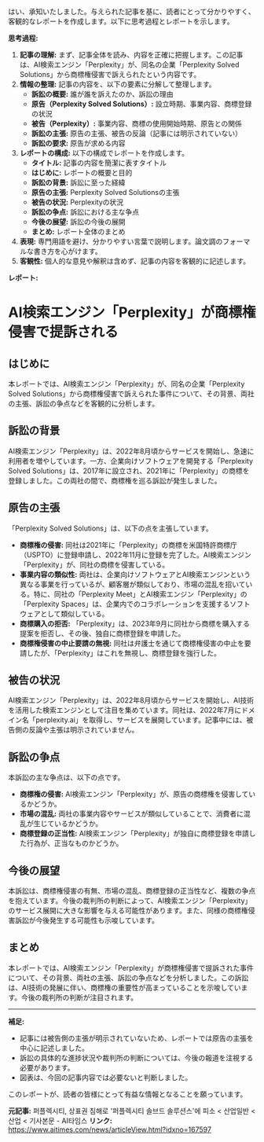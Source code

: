 はい、承知いたしました。与えられた記事を基に、読者にとって分かりやすく、客観的なレポートを作成します。以下に思考過程とレポートを示します。

**思考過程:**

1.  **記事の理解:** まず、記事全体を読み、内容を正確に把握します。この記事は、AI検索エンジン「Perplexity」が、同名の企業「Perplexity Solved Solutions」から商標権侵害で訴えられたという内容です。
2.  **情報の整理:** 記事の内容を、以下の要素に分解して整理します。
    *   **訴訟の概要:** 誰が誰を訴えたのか、訴訟の理由
    *   **原告（Perplexity Solved Solutions）:** 設立時期、事業内容、商標登録の状況
    *   **被告（Perplexity）:** 事業内容、商標の使用開始時期、原告との関係
    *   **訴訟の主張:** 原告の主張、被告の反論（記事には明示されていない）
    *   **訴訟の要求:** 原告が求める内容
3.  **レポートの構成:** 以下の構成でレポートを作成します。
    *   **タイトル:** 記事の内容を簡潔に表すタイトル
    *   **はじめに:** レポートの概要と目的
    *   **訴訟の背景:** 訴訟に至った経緯
    *   **原告の主張:** Perplexity Solved Solutionsの主張
    *   **被告の状況:** Perplexityの状況
    *   **訴訟の争点:** 訴訟における主な争点
    *   **今後の展望:** 訴訟の今後の展開
    *   **まとめ:** レポート全体のまとめ
4.  **表現:** 専門用語を避け、分かりやすい言葉で説明します。論文調のフォーマルな書き方を心がけます。
5.  **客観性:** 個人的な意見や解釈は含めず、記事の内容を客観的に記述します。

**レポート:**

# AI検索エンジン「Perplexity」が商標権侵害で提訴される

## はじめに

本レポートでは、AI検索エンジン「Perplexity」が、同名の企業「Perplexity Solved Solutions」から商標権侵害で訴えられた事件について、その背景、両社の主張、訴訟の争点などを客観的に分析します。

## 訴訟の背景

AI検索エンジン「Perplexity」は、2022年8月頃からサービスを開始し、急速に利用者を増やしています。一方、企業向けソフトウェアを開発する「Perplexity Solved Solutions」は、2017年に設立され、2021年に「Perplexity」の商標を登録しました。この両社の間で、商標権を巡る訴訟が発生しました。

## 原告の主張

「Perplexity Solved Solutions」は、以下の点を主張しています。

*   **商標権の侵害:** 同社は2021年に「Perplexity」の商標を米国特許商標庁（USPTO）に登録申請し、2022年11月に登録を完了した。AI検索エンジン「Perplexity」が、同社の商標を侵害している。
*   **事業内容の類似性:** 両社は、企業向けソフトウェアとAI検索エンジンという異なる事業を行っているが、顧客層が類似しており、市場の混乱を招いている。特に、同社の「Perplexity Meet」とAI検索エンジン「Perplexity」の「Perplexity Spaces」は、企業内でのコラボレーションを支援するソフトウェアとして類似している。
*   **商標購入の拒否:** 「Perplexity」は、2023年9月に同社から商標を購入する提案を拒否し、その後、独自に商標登録を申請した。
*   **商標権侵害の中止要請の無視:** 同社は弁護士を通じて商標権侵害の中止を要請したが、「Perplexity」はこれを無視し、商標登録を強行した。

## 被告の状況

AI検索エンジン「Perplexity」は、2022年8月頃からサービスを開始し、AI技術を活用した検索エンジンとして注目を集めています。同社は、2022年7月にドメイン名「perplexity.ai」を取得し、サービスを展開しています。記事中には、被告側の反論や主張は明示されていません。

## 訴訟の争点

本訴訟の主な争点は、以下の点です。

*   **商標権の侵害:** AI検索エンジン「Perplexity」が、原告の商標権を侵害しているかどうか。
*   **市場の混乱:** 両社の事業内容やサービスが類似していることで、消費者に混乱が生じているかどうか。
*   **商標登録の正当性:** AI検索エンジン「Perplexity」が独自に商標登録を申請した行為が、正当なものかどうか。

## 今後の展望

本訴訟は、商標権侵害の有無、市場の混乱、商標登録の正当性など、複数の争点を抱えています。今後の裁判所の判断によって、AI検索エンジン「Perplexity」のサービス展開に大きな影響を与える可能性があります。また、同様の商標権侵害訴訟が今後発生する可能性も示唆しています。

## まとめ

本レポートでは、AI検索エンジン「Perplexity」が商標権侵害で提訴された事件について、その背景、両社の主張、訴訟の争点などを分析しました。この訴訟は、AI技術の発展に伴い、商標権の重要性が高まっていることを示唆しています。今後の裁判所の判断が注目されます。

---
**補足:**

*   記事には被告側の主張が明示されていないため、レポートでは原告の主張を中心に記述しました。
*   訴訟の具体的な進捗状況や裁判所の判断については、今後の報道を注視する必要があります。
*   図表は、今回の記事内容では必要ないと判断しました。

このレポートが、読者の皆様にとって有益な情報となることを願っています。


**元記事:** 퍼플렉시티, 상표권 침해로 '퍼플렉시티 솔브드 솔루션스'에 피소 < 산업일반 < 산업 < 기사본문 - AI타임스
**リンク:** https://www.aitimes.com/news/articleView.html?idxno=167597